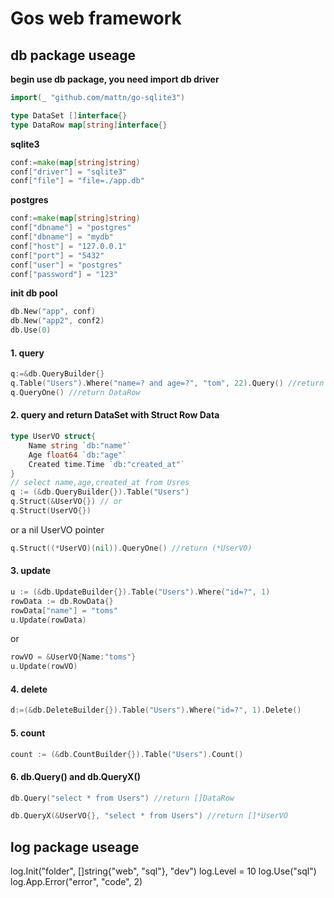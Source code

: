 # Gos web framework

## db package useage

**begin use db package, you need import db driver**
```go
import(_ "github.com/mattn/go-sqlite3")
```

```go
type DataSet []interface{}
type DataRow map[string]interface{}
```
**sqlite3**
```go
conf:=make(map[string]string)
conf["driver"] = "sqlite3"
conf["file"] = "file=./app.db"
```
**postgres**
```go
conf:=make(map[string]string)
conf["dbname"] = "postgres"
conf["dbname"] = "mydb"
conf["host"] = "127.0.0.1"
conf["port"] = "5432"
conf["user"] = "postgres"
conf["password"] = "123"
```
**init db pool**
```go
db.New("app", conf)
db.New("app2", conf2)
db.Use(0)
```
#### 1. query
```go
q:=&db.QueryBuilder{}   
q.Table("Users").Where("name=? and age=?", "tom", 22).Query() //return []DataRow
q.QueryOne() //return DataRow   
```

#### 2. query and return DataSet with Struct Row Data   
```go
type UserVO struct{
	Name string `db:"name"`
	Age float64 `db:"age"`
	Created time.Time `db:"created_at"`
}
// select name,age,created_at from Usres
q := (&db.QueryBuilder{}).Table("Users")
q.Struct(&UserVO{}) // or
q.Struct(UserVO{})
```
or a nil UserVO pointer
```go
q.Struct((*UserVO)(nil)).QueryOne() //return (*UserVO)
```
#### 3. update
```go
u := (&db.UpdateBuilder{}).Table("Users").Where("id=?", 1)
rowData := db.RowData{}
rowData["name"] = "toms"
u.Update(rowData)
```
or
```go
rowVO = &UserVO{Name:"toms"}
u.Update(rowVO)
```
#### 4. delete
```go
d:=(&db.DeleteBuilder{}).Table("Users").Where("id=?", 1).Delete()
```

#### 5. count
```go
count := (&db.CountBuilder{}).Table("Users").Count()
```

#### 6. db.Query() and db.QueryX()
```go
db.Query("select * from Users") //return []DataRow
```
```go
db.QueryX(&UserVO{}, "select * from Users") //return []*UserVO

```
## log package useage
log.Init("folder", []string{"web", "sql"}, "dev")
log.Level = 10
log.Use("sql")
log.App.Error("error", "code", 2)
